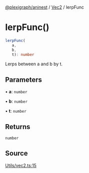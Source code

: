 [@plexigraph/aninest](../../index.md) / [Vec2](../index.md) / lerpFunc

# lerpFunc()

```ts
lerpFunc(
   a, 
   b, 
   t): number
```

Lerps between a and b by t.

## Parameters

• **a**: `number`

• **b**: `number`

• **t**: `number`

## Returns

`number`

## Source

[Utils/vec2.ts:15](https://github.com/plexigraph/aninest/blob/ed5e272/src/Utils/vec2.ts#L15)

